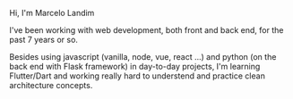 Hi, I'm Marcelo Landim

I've been working with web development, both front and back end, for the past 7 years or so.

Besides using javascript (vanilla, node, vue, react ...) and python (on the back end with Flask framework) in day-to-day projects, I'm learning Flutter/Dart 
and working really hard to understend and practice clean architecture concepts.

